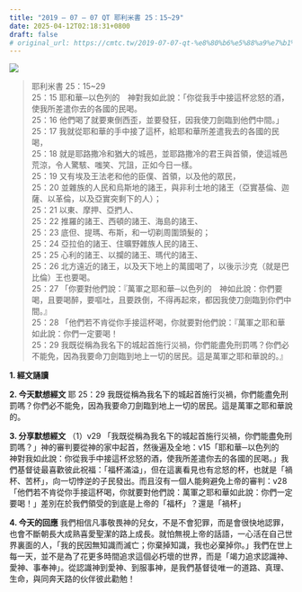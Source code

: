 ```yaml
---
title: "2019 – 07 – 07 QT 耶利米書 25：15~29"
date: 2025-04-12T02:18:31+0800
draft: false
# original_url: https://cmtc.tw/2019-07-07-qt-%e8%80%b6%e5%88%a9%e7%b1%b3%e6%9b%b8-25%ef%bc%9a1529
---
```


![](/images/qt.jpg)
> 耶利米書 25：15\~29  
> 25：15 耶和華─以色列的　神對我如此說：「你從我手中接這杯忿怒的酒，使我所差遣你去的各國的民喝。  
> 25：16 他們喝了就要東倒西歪，並要發狂，因我使刀劍臨到他們中間。」  
> 25：17 我就從耶和華的手中接了這杯，給耶和華所差遣我去的各國的民喝，  
> 25：18 就是耶路撒冷和猶大的城邑，並耶路撒冷的君王與首領，使這城邑荒涼，令人驚駭、嗤笑、咒詛，正如今日一樣。  
> 25：19 又有埃及王法老和他的臣僕、首領，以及他的眾民，  
> 25：20 並雜族的人民和烏斯地的諸王，與非利士地的諸王（亞實基倫、迦薩、以革倫，以及亞實突剩下的人）；  
> 25：21 以東、摩押、亞捫人、  
> 25：22 推羅的諸王、西頓的諸王、海島的諸王、  
> 25：23 底但、提瑪、布斯，和一切剃周圍頭髮的；  
> 25：24 亞拉伯的諸王、住曠野雜族人民的諸王、  
> 25：25 心利的諸王、以攔的諸王、瑪代的諸王、  
> 25：26 北方遠近的諸王，以及天下地上的萬國喝了，以後示沙克（就是巴比倫）王也要喝。  
> 25：27 「你要對他們說：『萬軍之耶和華─以色列的　神如此說：你們要喝，且要喝醉，要嘔吐，且要跌倒，不得再起來，都因我使刀劍臨到你們中間。』  
> 25：28 「他們若不肯從你手接這杯喝，你就要對他們說：『萬軍之耶和華如此說：你們一定要喝！  
> 25：29 我既從稱為我名下的城起首施行災禍，你們能盡免刑罰嗎？你們必不能免，因為我要命刀劍臨到地上一切的居民。這是萬軍之耶和華說的。』

**1. 經文誦讀**

**2.  今天默想經文**
耶 25：29 我既從稱為我名下的城起首施行災禍，你們能盡免刑罰嗎？你們必不能免，因為我要命刀劍臨到地上一切的居民。這是萬軍之耶和華說的。

**3. 分享默想經文**
（1）v29 「我既從稱為我名下的城起首施行災禍，你們能盡免刑罰嗎？」神的審判要從神的家中起首，然後遍及全地：v15「耶和華─以色列的　神對我如此說：你從我手中接這杯忿怒的酒，使我所差遣你去的各國的民喝。」我們基督徒最喜歡彼此祝福：「福杯滿溢」，但在這裏看見也有忿怒的杯，也就是「禍杯、苦杯」，向一切悖逆的子民發出。而且沒有一個人能夠避免上帝的審判：v28 「他們若不肯從你手接這杯喝，你就要對他們說：萬軍之耶和華如此說：你們一定要喝！」差別在於我們領受的到底是上帝的「福杯」？還是「禍杯」

**4. 今天的回應**
我們相信凡事敬畏神的兒女，不是不會犯罪，而是會很快地認罪，也會不斷朝長大成熟喜愛聖潔的路上成長。就怕無視上帝的話語，一心活在自己世界裏面的人，「我的民因無知識而滅亡；你棄掉知識，我也必棄掉你。」我們在世上每一天，並不是為了花更多時間追求這個必朽壞的世界，而是「竭力追求認識神、愛神、事奉神」。從認識神到愛神、到服事神，是我們基督徒唯一的道路、真理、生命，與同奔天路的伙伴彼此勸勉！
